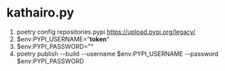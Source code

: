 # kathairo.py

1. poetry config repositories.pypi https://upload.pypi.org/legacy/
2. $env:PYPI_USERNAME="__token__"
3. $env:PYPI_PASSWORD="<api-token>"
4. poetry publish --build --username $env:PYPI_USERNAME --password $env:PYPI_PASSWORD
